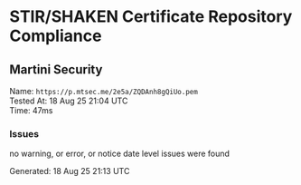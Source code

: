 # STIR/SHAKEN Certificate Repository Compliance

## Martini Security

Name: `https://p.mtsec.me/2e5a/ZQDAnh8gQiUo.pem`\
Tested At: 18 Aug 25 21:04 UTC\
Time: 47ms

### Issues

no warning, or error, or notice date level issues were found

Generated: 18 Aug 25 21:13 UTC